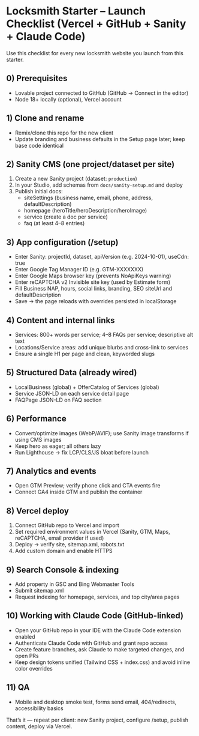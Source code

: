 # Locksmith Starter – Launch Checklist (Vercel + GitHub + Sanity + Claude Code)

Use this checklist for every new locksmith website you launch from this starter.

## 0) Prerequisites
- Lovable project connected to GitHub (GitHub → Connect in the editor)
- Node 18+ locally (optional), Vercel account

## 1) Clone and rename
- Remix/clone this repo for the new client
- Update branding and business defaults in the Setup page later; keep base code identical

## 2) Sanity CMS (one project/dataset per site)
1. Create a new Sanity project (dataset: `production`)
2. In your Studio, add schemas from `docs/sanity-setup.md` and deploy
3. Publish initial docs:
   - siteSettings (business name, email, phone, address, defaultDescription)
   - homepage (heroTitle/heroDescription/heroImage)
   - service (create a doc per service)
   - faq (at least 4–8 entries)

## 3) App configuration (/setup)
- Enter Sanity: projectId, dataset, apiVersion (e.g. 2024-10-01), useCdn: true
- Enter Google Tag Manager ID (e.g. GTM-XXXXXXX)
- Enter Google Maps browser key (prevents NoApiKeys warning)
- Enter reCAPTCHA v2 Invisible site key (used by Estimate form)
- Fill Business NAP, hours, social links, branding, SEO siteUrl and defaultDescription
- Save → the page reloads with overrides persisted in localStorage

## 4) Content and internal links
- Services: 800+ words per service; 4–8 FAQs per service; descriptive alt text
- Locations/Service areas: add unique blurbs and cross-link to services
- Ensure a single H1 per page and clean, keyworded slugs

## 5) Structured Data (already wired)
- LocalBusiness (global) + OfferCatalog of Services (global)
- Service JSON-LD on each service detail page
- FAQPage JSON-LD on FAQ section

## 6) Performance
- Convert/optimize images (WebP/AVIF); use Sanity image transforms if using CMS images
- Keep hero as eager; all others lazy
- Run Lighthouse → fix LCP/CLS/JS bloat before launch

## 7) Analytics and events
- Open GTM Preview; verify phone click and CTA events fire
- Connect GA4 inside GTM and publish the container

## 8) Vercel deploy
1. Connect GitHub repo to Vercel and import
2. Set required environment values in Vercel (Sanity, GTM, Maps, reCAPTCHA, email provider if used)
3. Deploy → verify site, sitemap.xml, robots.txt
4. Add custom domain and enable HTTPS

## 9) Search Console & indexing
- Add property in GSC and Bing Webmaster Tools
- Submit sitemap.xml
- Request indexing for homepage, services, and top city/area pages

## 10) Working with Claude Code (GitHub-linked)
- Open your GitHub repo in your IDE with the Claude Code extension enabled
- Authenticate Claude Code with GitHub and grant repo access
- Create feature branches, ask Claude to make targeted changes, and open PRs
- Keep design tokens unified (Tailwind CSS + index.css) and avoid inline color overrides

## 11) QA
- Mobile and desktop smoke test, forms send email, 404/redirects, accessibility basics

That’s it — repeat per client: new Sanity project, configure /setup, publish content, deploy via Vercel.